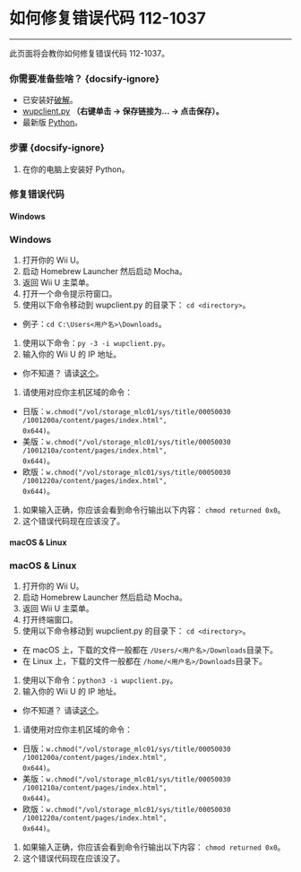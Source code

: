 # 如何修复错误代码 112-1037
---
此页面将会教你如何修复错误代码 112-1037。

### 你需要准备些啥？ {docsify-ignore}

- 已安装好[破解](introduction)。
- [wupclient.py](https://raw.githubusercontent.com/Elpunical/mocha/master/ios_mcp/wupclient.py) **（右键单击 -> 保存链接为... -> 点击保存）。**
- 最新版 [Python](https://www.python.org/downloads/)。

### 步骤 {docsify-ignore}

1. 在你的电脑上安装好 Python。

### 修复错误代码

<!-- tabs:start -->

#### **Windows**

### Windows

1. 打开你的 Wii U。
1. 启动 Homebrew Launcher 然后启动 Mocha。
1. 返回 Wii U 主菜单。
1. 打开一个命令提示符窗口。
1. 使用以下命令移动到 wupclient.py 的目录下： `cd <directory>`。
  - 例子：<code>cd C:\Users\<用户名><wbr>\Downloads</code>。
1. 使用以下命令：`py -3 -i wupclient.py`。
1. 输入你的 Wii U 的 IP 地址。
 - 你不知道？ 请读[这个](find-wiiu-ip-address)。
1. 请使用对应你主机区域的命令：
 - 日版：<code>w.chmod("/vol<wbr>/storage_mlc01<wbr>/sys/title/00050030<wbr>/1001200a/content<wbr>/pages<wbr>/index.html", 0x644)</code>。
 - 美版：<code>w.chmod("/vol<wbr>/storage_mlc01<wbr>/sys/title/00050030<wbr>/1001210a/content<wbr>/pages<wbr>/index.html", 0x644)</code>。
 - 欧版：<code>w.chmod("/vol<wbr>/storage_mlc01<wbr>/sys/title/00050030<wbr>/1001220a/content<wbr>/pages<wbr>/index.html", 0x644)</code>。
1. 如果输入正确，你应该会看到命令行输出以下内容： `chmod returned 0x0`。
1. 这个错误代码现在应该没了。

#### **macOS & Linux**

### macOS & Linux

1. 打开你的 Wii U。
1. 启动 Homebrew Launcher 然后启动 Mocha。
1. 返回 Wii U 主菜单。
1. 打开终端窗口。
1. 使用以下命令移动到 wupclient.py 的目录下： `cd <directory>`。
 - 在 macOS 上，下载的文件一般都在 <code>/Users/<用户名><wbr>/Downloads</code>目录下。
 - 在 Linux 上，下载的文件一般都在 <code>/home/<用户名><wbr>/Downloads</code>目录下。
1. 使用以下命令：`python3 -i wupclient.py`。
1. 输入你的 Wii U 的 IP 地址。
 - 你不知道？ 请读[这个](find-wiiu-ip-address)。
1. 请使用对应你主机区域的命令：
 - 日版：<code>w.chmod("/vol<wbr>/storage_mlc01<wbr>/sys/title/00050030<wbr>/1001200a/content<wbr>/pages<wbr>/index.html", 0x644)</code>。
 - 美版：<code>w.chmod("/vol<wbr>/storage_mlc01<wbr>/sys/title/00050030<wbr>/1001210a/content<wbr>/pages<wbr>/index.html", 0x644)</code>。
 - 欧版：<code>w.chmod("/vol<wbr>/storage_mlc01<wbr>/sys/title/00050030<wbr>/1001220a/content<wbr>/pages<wbr>/index.html", 0x644)</code>。
1. 如果输入正确，你应该会看到命令行输出以下内容： `chmod returned 0x0`。
1. 这个错误代码现在应该没了。

<!-- tabs:end -->